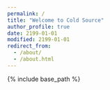 ```yaml
---
permalink: /
title: "Welcome to Cold Source"
author_profile: true
date: 2199-01-01
modified: 2199-01-01
redirect_from: 
  - /about/
  - /about.html
---
```

{% include base_path %}
